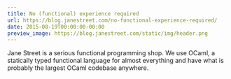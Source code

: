 ```yaml
---
title: No (functional) experience required
url: https://blog.janestreet.com/no-functional-experience-required/
date: 2015-08-19T00:00:00-00:00
preview_image: https://blog.janestreet.com/static/img/header.png
---
```


<p>Jane Street is a serious functional programming shop. We use OCaml, a statically
typed functional language for almost everything and have what is probably the
largest OCaml codebase anywhere.</p>
